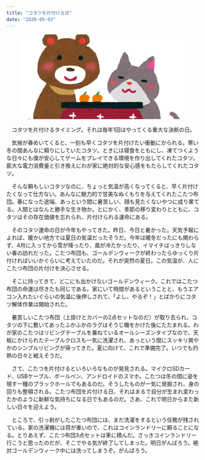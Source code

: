 ```yaml
---
title: "コタツを片付ける日"
date: "2020-05-03"
---
```


<figure>

![](assets/n8e4e9db18e98_aea8be12196dff3d1c7615ebcc6b4a90.png)

</figure>

　コタツを片付けるタイミング。それは毎年1回はやってくる重大な決断の日。

　気候が春めいてくると、一刻も早くコタツを片付けたい衝動にかられる。寒い冬の間あんなに頼りにしていたコタツ。ときには寝食をともにし、凍てつくような日々にも僕が安心してゲームをプレイできる環境を作り出してくれたコタツ。膨大な電力消費量と引き換えにわが家に絶対的な安心感をもたらしてくれたコタツ。

　そんな頼もしいコタツなのに、ちょっと気温が高くなってくると、早く片付けたくなって仕方ない。あんなに魅力的で甘美なぬくもりを与えてくれたこたつ布団。春になった途端、あっという間に暑苦しい、顔も見たくないやつに成り果てる。人間とはなんと勝手な生き物か。とにかく、季節の移り変わりとともに、コタツはその存在価値を忘れられ、片付けられる運命にある。

　そのコタツ運命の日が今年もやってきた。昨日、今日と暑かった。天気予報によれば、暖かい地方では夏日の気温だったそうだ。今年は暖冬だったにも関わらず、4月に入ってから雪が降ったり、風が冷たかったり、イマイチはっきりしない春の訪れだった。こたつ布団も、ゴールデンウィークが終わったらゆっくり片付ければいいかぐらいに考えていたのだ。それが突然の夏日。この気温が、人にこたつ布団の片付けを決心させる。

　そこに持ってきて、どこにも出かけないゴールデンウィーク。これではこたつ布団の命運は尽きたも同じである。家にいて時間があるということと、もうエアコン入れたいぐらいの気温に後押しされて、「よし、やるぞ！」とばかりにコタツ解体作業は開始された。

　暑苦しいこたつ布団（上掛けとカバーの2点セットなのだ）が取り去られ、コタツの下に敷いてあったふかふかのラグはそうじ機をかけた後にたたまれる。わが家のこたつはリビングテーブルを兼ねているオールシーズンタイプなので、天板にかけられたテーブルクロスも一気に洗濯され、あっという間にスッキリ爽やかのシンプルリビングが帰ってきた。夏に向けて、これで準備完了。いつでも灼熱の日々と戦えそうだ。

　さて、こたつを片付けるといろいろなものが発見される。マイクロSDカード、USBケーブル、ボールペン、アンドロイドのスマホ。こたつは冬の間に姿を現す一種のブラックホールでもあるのだ。そうしたものが一気に発掘され、身の回りも整頓される。こたつ布団を片付ける日、それはまるで自分が生まれ変わったかのように新鮮な気持ちになる日でもあるのだ。さあ、これで明日からまた新しい日々を迎えよう。

　ところで、引っ剥がしたこたつ布団には、まだ洗濯をするという任務が残されている。家の洗濯機には荷が重いので、これはコインランドリーに頼ることになる。とりあえず、こたつ布団3点セットは車に積んだ。さっきコインランドリー行こうと思ったのだが、そこでやる気が終了してしまった。明日がんばろう。絶対ゴールデンウィーク中には洗ってしまうぞ。がんばろう。
